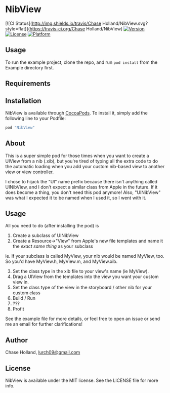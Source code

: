 # NibView

[![CI Status](http://img.shields.io/travis/Chase Holland/NibView.svg?style=flat)](https://travis-ci.org/Chase Holland/NibView)
[![Version](https://img.shields.io/cocoapods/v/NibView.svg?style=flat)](http://cocoapods.org/pods/NibView)
[![License](https://img.shields.io/cocoapods/l/NibView.svg?style=flat)](http://cocoapods.org/pods/NibView)
[![Platform](https://img.shields.io/cocoapods/p/NibView.svg?style=flat)](http://cocoapods.org/pods/NibView)

## Usage

To run the example project, clone the repo, and run `pod install` from the Example directory first.

## Requirements

## Installation

NibView is available through [CocoaPods](http://cocoapods.org). To install
it, simply add the following line to your Podfile:

```ruby
pod "NibView"
```

## About

This is a super simple pod for those times when you want to create a UIView from a nib (.xib), but you're tired of typing
all the extra code to do the automatic loading when you add your custom nib-based view to another view or view controller.

I chose to hijack the "UI" name prefix because there isn't anything called UINibView, and I don't expect a similar class
from Apple in the future. If it does become a thing, you don't need this pod anymore! Also, "UINibView" was what I expected
it to be named when I used it, so I went with it.

## Usage

All you need to do (after installing the pod) is

1. Create a subclass of UINibView
2. Create a Resource->"View" from Apple's new file templates and name it the *exact same thing* as your subclass

ie. If your subclass is called MyView, your nib would be named MyView, too. So you'd have MyView.h, MyView.m, and MyView.xib.

3. Set the class type in the xib file to your view's name (ie MyView).
4. Drag a UIView from the templates into the view you want your custom view in.
5. Set the class type of the view in the storyboard / other nib for your custom class
6. Build / Run
7. ???
8. Profit

See the example file for more details, or feel free to open an issue or send me an email for further clarifications!

## Author

Chase Holland, lurch09@gmail.com

## License

NibView is available under the MIT license. See the LICENSE file for more info.
